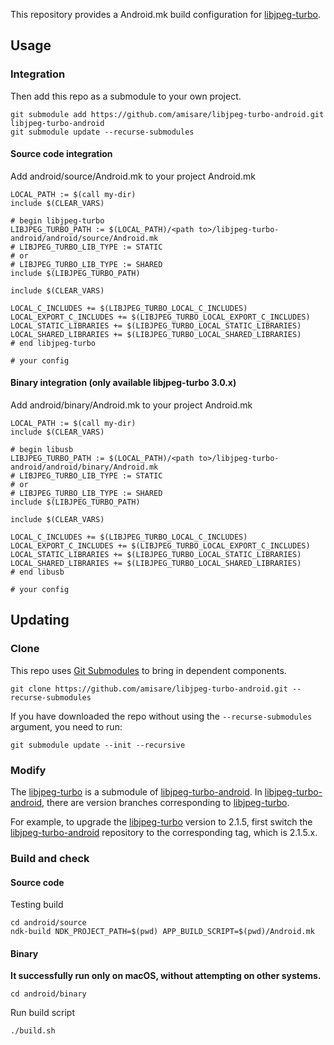 This repository provides a Android.mk build configuration for [libjpeg-turbo](http://libjpeg-turbo.virtualgl.org/).

## Usage

### Integration

Then add this repo as a submodule to your own project.

```
git submodule add https://github.com/amisare/libjpeg-turbo-android.git libjpeg-turbo-android
git submodule update --recurse-submodules
```

#### Source code integration

Add android/source/Android.mk to your project Android.mk

```
LOCAL_PATH := $(call my-dir)
include $(CLEAR_VARS)

# begin libjpeg-turbo
LIBJPEG_TURBO_PATH := $(LOCAL_PATH)/<path to>/libjpeg-turbo-android/android/source/Android.mk
# LIBJPEG_TURBO_LIB_TYPE := STATIC
# or
# LIBJPEG_TURBO_LIB_TYPE := SHARED
include $(LIBJPEG_TURBO_PATH)

include $(CLEAR_VARS)

LOCAL_C_INCLUDES += $(LIBJPEG_TURBO_LOCAL_C_INCLUDES)
LOCAL_EXPORT_C_INCLUDES += $(LIBJPEG_TURBO_LOCAL_EXPORT_C_INCLUDES)
LOCAL_STATIC_LIBRARIES += $(LIBJPEG_TURBO_LOCAL_STATIC_LIBRARIES)
LOCAL_SHARED_LIBRARIES += $(LIBJPEG_TURBO_LOCAL_SHARED_LIBRARIES)
# end libjpeg-turbo

# your config
```

#### Binary integration (only available libjpeg-turbo 3.0.x)

Add android/binary/Android.mk to your project Android.mk

```
LOCAL_PATH := $(call my-dir)
include $(CLEAR_VARS)

# begin libusb
LIBJPEG_TURBO_PATH := $(LOCAL_PATH)/<path to>/libjpeg-turbo-android/android/binary/Android.mk
# LIBJPEG_TURBO_LIB_TYPE := STATIC
# or
# LIBJPEG_TURBO_LIB_TYPE := SHARED
include $(LIBJPEG_TURBO_PATH)

include $(CLEAR_VARS)

LOCAL_C_INCLUDES += $(LIBJPEG_TURBO_LOCAL_C_INCLUDES)
LOCAL_EXPORT_C_INCLUDES += $(LIBJPEG_TURBO_LOCAL_EXPORT_C_INCLUDES)
LOCAL_STATIC_LIBRARIES += $(LIBJPEG_TURBO_LOCAL_STATIC_LIBRARIES)
LOCAL_SHARED_LIBRARIES += $(LIBJPEG_TURBO_LOCAL_SHARED_LIBRARIES)
# end libusb

# your config
```

## Updating

### Clone

This repo uses [Git Submodules](https://git-scm.com/book/en/v2/Git-Tools-Submodules) to bring in dependent components.

```
git clone https://github.com/amisare/libjpeg-turbo-android.git --recurse-submodules
```

If you have downloaded the repo without using the `--recurse-submodules` argument, you need to run:
```
git submodule update --init --recursive
```

### Modify

The [libjpeg-turbo](https://github.com/libjpeg-turbo/libjpeg-turbo.git) is a submodule of [libjpeg-turbo-android](https://github.com/amisare/libjpeg-turbo-android.git). In [libjpeg-turbo-android](https://github.com/amisare/libjpeg-turbo-android.git), there are version branches corresponding to [libjpeg-turbo](https://github.com/libjpeg-turbo/libjpeg-turbo.git).

For example, to upgrade the [libjpeg-turbo](https://github.com/libjpeg-turbo/libjpeg-turbo.git) version to 2.1.5, first switch the [libjpeg-turbo-android](https://github.com/amisare/libjpeg-turbo-android.git) repository to the corresponding tag, which is 2.1.5.x.

### Build and check
#### Source code

Testing build

```
cd android/source
ndk-build NDK_PROJECT_PATH=$(pwd) APP_BUILD_SCRIPT=$(pwd)/Android.mk
```

#### Binary

**It successfully run only on macOS, without attempting on other systems.**

```
cd android/binary
```

Run build script
```
./build.sh
```
